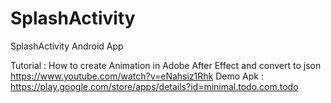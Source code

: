 # SplashActivity
SplashActivity Android App


Tutorial : How to create Animation in Adobe After Effect and convert to json https://www.youtube.com/watch?v=eNahsiz1Rhk
Demo Apk : https://play.google.com/store/apps/details?id=minimal.todo.com.todo

